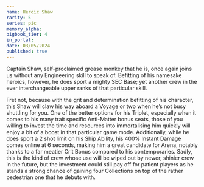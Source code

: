 ```yaml
---
name: Heroic Shaw
rarity: 5
series: pic
memory_alpha:
bigbook_tier: 4
in_portal:
date: 03/05/2024
published: true
---
```


Captain Shaw, self-proclaimed grease monkey that he is, once again joins us without any Engineering skill to speak of. Befitting of his namesake heroics, however, he does sport a mighty SEC Base; yet another crew in the ever interchangeable upper ranks of that particular skill.

Fret not, because with the grit and determination befitting of his character, this Shaw will claw his way aboard a Voyage or two when he’s not busy shuttling for you. One of the better options for his Triplet, especially when it comes to his many trait specific Anti-Matter bonus seats, those of you willing to invest the time and resources into immortalising him quickly will enjoy a bit of a boost in that particular game mode. Additionally, while he does sport a 2 shot limit on his Ship Ability, his 400% Instant Damage comes online at 6 seconds, making him a great candidate for Arena, notably thanks to a far meatier Crit Bonus compared to his contemporaries. Sadly, this is the kind of crew whose use will be wiped out by newer, shinier crew in the future, but the investment could still pay off for patient players as he stands a strong chance of gaining four Collections on top of the rather pedestrian one that he debuts with.
